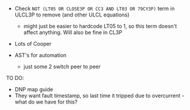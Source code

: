 - Check `NOT (LT05 OR CLOSE3P OR CC3 AND LT03 OR 79CY3P)` term in ULCL3P to remove (and other ULCL equations)
	- might just be easier to hardcode LT05 to 1, so this term doesn't affect anything. Will also be fine in CL3P


- Lots of Cooper
- AST's for automation
	- just some 2 switch peer to peer

TO DO:
- DNP map guide
- They want fault timestamp, so last time it tripped due to overcurrent - what do we have for this?